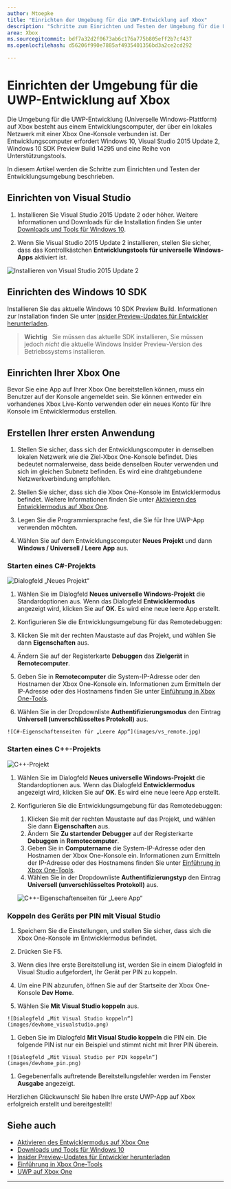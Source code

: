 ```yaml
---
author: Mtoepke
title: "Einrichten der Umgebung für die UWP-Entwicklung auf Xbox"
description: "Schritte zum Einrichten und Testen der Umgebung für die UWP-Entwicklung auf Xbox"
area: Xbox
ms.sourcegitcommit: bdf7a32d2f0673ab6c176a775b805eff2b7cf437
ms.openlocfilehash: d56206f990e7885af4935401356bd3a2ce2cd292

---
```


# Einrichten der Umgebung für die UWP-Entwicklung auf Xbox

Die Umgebung für die UWP-Entwicklung (Universelle Windows-Plattform) auf Xbox besteht aus einem Entwicklungscomputer, der über ein lokales Netzwerk mit einer Xbox One-Konsole verbunden ist.
Der Entwicklungscomputer erfordert Windows 10, Visual Studio 2015 Update 2, Windows 10 SDK Preview Build 14295 und eine Reihe von Unterstützungstools.


In diesem Artikel werden die Schritte zum Einrichten und Testen der Entwicklungsumgebung beschrieben.

## Einrichten von Visual Studio

1. Installieren Sie Visual Studio 2015 Update 2 oder höher. Weitere Informationen und Downloads für die Installation finden Sie unter [Downloads und Tools für Windows 10](https://dev.windows.com/downloads).

1. Wenn Sie Visual Studio 2015 Update 2 installieren, stellen Sie sicher, dass das Kontrollkästchen **Entwicklungstools für universelle Windows-Apps** aktiviert ist.

  ![Installieren von Visual Studio 2015 Update 2](images/vs_install_tools.png)

## Einrichten des Windows 10 SDK

Installieren Sie das aktuelle Windows 10 SDK Preview Build. Informationen zur Installation finden Sie unter [Insider Preview-Updates für Entwickler herunterladen](http://go.microsoft.com/fwlink/p/?LinkId=780552).

  > **Wichtig**
            &nbsp;&nbsp;Sie müssen das aktuelle SDK installieren, Sie müssen jedoch _nicht_ die aktuelle Windows Insider Preview-Version des Betriebssystems installieren.

## Einrichten Ihrer Xbox One

Bevor Sie eine App auf Ihrer Xbox One bereitstellen können, muss ein Benutzer auf der Konsole angemeldet sein. Sie können entweder ein vorhandenes Xbox Live-Konto verwenden oder ein neues Konto für Ihre Konsole im Entwicklermodus erstellen. 

## Erstellen Ihrer ersten Anwendung

1. Stellen Sie sicher, dass sich der Entwicklungscomputer in demselben lokalen Netzwerk wie die Ziel-Xbox One-Konsole befindet. Dies bedeutet normalerweise, dass beide denselben Router verwenden und sich im gleichen Subnetz befinden. Es wird eine drahtgebundene Netzwerkverbindung empfohlen.

1. Stellen Sie sicher, dass sich die Xbox One-Konsole im Entwicklermodus befindet.  Weitere Informationen finden Sie unter [Aktivieren des Entwicklermodus auf Xbox One](devkit-activation.md).

1. Legen Sie die Programmiersprache fest, die Sie für Ihre UWP-App verwenden möchten.

1. Wählen Sie auf dem Entwicklungscomputer **Neues Projekt** und dann **Windows / Universell / Leere App** aus.

### Starten eines C#-Projekts

  ![Dialogfeld „Neues Projekt“](images/vs_universal_blank.jpg)

1. Wählen Sie im Dialogfeld **Neues universelle Windows-Projekt** die Standardoptionen aus. Wenn das Dialogfeld **Entwicklermodus** angezeigt wird, klicken Sie auf **OK**. Es wird eine neue leere App erstellt.

1. Konfigurieren Sie die Entwicklungsumgebung für das Remotedebuggen:

  1. Klicken Sie mit der rechten Maustaste auf das Projekt, und wählen Sie dann **Eigenschaften** aus.
  1. Ändern Sie auf der Registerkarte **Debuggen** das **Zielgerät** in **Remotecomputer**.
  1. Geben Sie in **Remotecomputer** die System-IP-Adresse oder den Hostnamen der Xbox One-Konsole ein. Informationen zum Ermitteln der IP-Adresse oder des Hostnamens finden Sie unter [Einführung in Xbox One-Tools](introduction-to-xbox-tools.md).
  1. Wählen Sie in der Dropdownliste **Authentifizierungsmodus** den Eintrag **Universell (unverschlüsseltes Protokoll)** aus.

    ![C#-Eigenschaftenseiten für „Leere App“](images/vs_remote.jpg)

### Starten eines C++-Projekts

  ![C++-Projekt](images/vs_universal_cpp_blank.jpg)

1. Wählen Sie im Dialogfeld **Neues universelle Windows-Projekt** die Standardoptionen aus. Wenn das Dialogfeld **Entwicklermodus** angezeigt wird, klicken Sie auf **OK**. Es wird eine neue leere App erstellt.

1. Konfigurieren Sie die Entwicklungsumgebung für das Remotedebuggen:

   1. Klicken Sie mit der rechten Maustaste auf das Projekt, und wählen Sie dann **Eigenschaften** aus.
   1. Ändern Sie **Zu startender Debugger** auf der Registerkarte **Debuggen** in **Remotecomputer**.
   1. Geben Sie in **Computername** die System-IP-Adresse oder den Hostnamen der Xbox One-Konsole ein. Informationen zum Ermitteln der IP-Adresse oder des Hostnamens finden Sie unter [Einführung in Xbox One-Tools](introduction-to-xbox-tools.md).
   1. Wählen Sie in der Dropdownliste **Authentifizierungstyp** den Eintrag **Universell (unverschlüsseltes Protokoll)** aus.

    ![C++-Eigenschaftenseiten für „Leere App“](images/vs_remote_cpp.jpg)

### Koppeln des Geräts per PIN mit Visual Studio

1. Speichern Sie die Einstellungen, und stellen Sie sicher, dass sich die Xbox One-Konsole im Entwicklermodus befindet.

1. Drücken Sie F5.

1. Wenn dies Ihre erste Bereitstellung ist, werden Sie in einem Dialogfeld in Visual Studio aufgefordert, Ihr Gerät per PIN zu koppeln.

  1. Um eine PIN abzurufen, öffnen Sie auf der Startseite der Xbox One-Konsole **Dev Home**.
  1. Wählen Sie **Mit Visual Studio koppeln** aus.

    ![Dialogfeld „Mit Visual Studio koppeln“](images/devhome_visualstudio.png)

  1. Geben Sie im Dialogfeld **Mit Visual Studio koppeln** die PIN ein. Die folgende PIN ist nur ein Beispiel und stimmt nicht mit Ihrer PIN überein.

    ![Dialogfeld „Mit Visual Studio per PIN koppeln“](images/devhome_pin.png)

  1. Gegebenenfalls auftretende Bereitstellungsfehler werden im Fenster **Ausgabe** angezeigt.

Herzlichen Glückwunsch! Sie haben Ihre erste UWP-App auf Xbox erfolgreich erstellt und bereitgestellt!



## Siehe auch
- [Aktivieren des Entwicklermodus auf Xbox One](devkit-activation.md)  
- [Downloads und Tools für Windows 10](https://dev.windows.com/downloads)  
- [Insider Preview-Updates für Entwickler herunterladen](http://go.microsoft.com/fwlink/?LinkId=780552)  
- [Einführung in Xbox One-Tools](introduction-to-xbox-tools.md) 
- [UWP auf Xbox One](index.md)

----



<!--HONumber=Jun16_HO4-->


